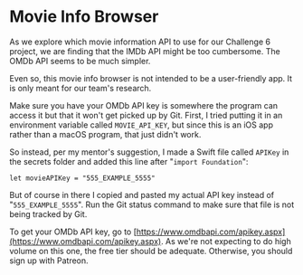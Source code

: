 # Movie Info Browser

As we explore which movie information API to use for our Challenge 6 project, we 
are finding that the IMDb API might be too cumbersome. The OMDb API seems to be 
much simpler.

Even so, this movie info browser is not intended to be a user-friendly app. It 
is only meant for our team's research.

Make sure you have your OMDb API key is somewhere the program can access it but 
that it won't get picked up by Git. First, I tried putting it in an environment 
variable called `MOVIE_API_KEY`, but since this is an iOS app rather than a 
macOS program, that just didn't work.

So instead, per my mentor's suggestion, I made a Swift file called `APIKey` in 
the secrets folder and added this line after "`import Foundation`":

```
let movieAPIKey = "555_EXAMPLE_5555"
```

But of course in there I copied and pasted my actual API key instead of 
"`555_EXAMPLE_5555`". Run the Git status command to make sure that file is not 
being tracked by Git.

To get your OMDb API key, go to 
[https://www.omdbapi.com/apikey.aspx](https://www.omdbapi.com/apikey.aspx). As 
we're not expecting to do high volume on this one, the free tier should be 
adequate. Otherwise, you should sign up with Patreon.
